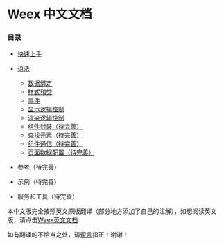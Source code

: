 # Weex 中文文档

### 目录

* [快速上手](/tutorial.md)
* [语法](/syntax.md)

  * [数据绑定](/data_binding.md)
  * [样式和类](/style_class.md)
  * [事件](/events.md)
  * [显示逻辑控制](/display_logic_control.md)
  * [渲染逻辑控制](/render_logic_control.md)
  * [组件封装（待完善）](/component_composed.md)
  * [查找元素（待完善）](/find_element.md)
  * [组件通信（待完善）](/communications.md)
  * [页面数据配置（待完善）](/config.md)

* 参考（待完善）

* 示例（待完善）

* 服务和工具（待完善）


本中文版完全按照英文原版翻译（部分地方添加了自己的注解），如想阅读英文版，请点击[Weex英文文档](http://alibaba.github.io/weex/doc/)

如有翻译的不恰当之处，请[留言](https://github.com/kabulore/weex-cn/issues/1#issue-184762434)指正！谢谢！

